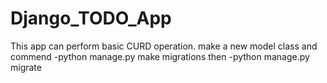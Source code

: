 # Django_TODO_App
This app can perform basic CURD operation.
make a new model class and commend
-python manage.py make migrations
then
-python manage.py migrate

